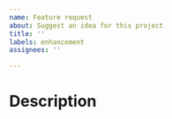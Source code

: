 ```yaml
---
name: Feature request
about: Suggest an idea for this project
title: ''
labels: enhancement
assignees: ''

---
```


# Description
